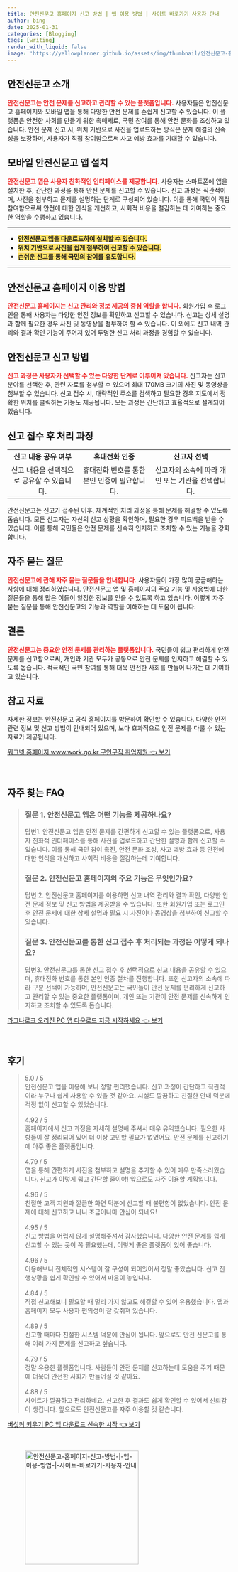 ```yaml
---
title: 안전신문고 홈페이지 신고 방법 | 앱 이용 방법 | 사이트 바로가기 사용자 안내
author: bing
date: 2025-01-31
categories: [Blogging]
tags: [writing]
render_with_liquid: false
image: 'https://yellowplanner.github.io/assets/img/thumbnail/안전신문고-홈페이지-신고-방법-|-앱-이용-방법-|-사이트-바로가기-사용자-안내.webp'
---
```



<h2 id='안전신문고_소개'>안전신문고 소개</h2>

<p><b><span style="color: #ee2323;">안전신문고는 안전 문제를 신고하고 관리할 수 있는 플랫폼입니다.</span></b> 사용자들은 안전신문고 홈페이지와 모바일 앱을 통해 다양한 안전 문제를 손쉽게 신고할 수 있습니다. 이 플랫폼은 안전한 사회를 만들기 위한 촉매제로, 국민 참여를 통해 안전 문화를 조성하고 있습니다. 안전 문제 신고 시, 위치 기반으로 사진을 업로드하는 방식은 문제 해결의 신속성을 보장하며, 사용자가 직접 참여함으로써 사고 예방 효과를 기대할 수 있습니다.</p>

<h2 id='모바일앱_설치'>모바일 안전신문고 앱 설치</h2>

<p><b><span style="color: #ee2323;">안전신문고 앱은 사용자 친화적인 인터페이스를 제공합니다.</span></b> 사용자는 스마트폰에 앱을 설치한 후, 간단한 과정을 통해 안전 문제를 신고할 수 있습니다. 신고 과정은 직관적이며, 사진을 첨부하고 문제를 설명하는 단계로 구성되어 있습니다. 이를 통해 국민이 직접 참여함으로써 안전에 대한 인식을 개선하고, 사회적 비용을 절감하는 데 기여하는 중요한 역할을 수행하고 있습니다.</p>

<hr />

<ul>
    <li><b><span style="background-color: #ffe066;">안전신문고 앱을 다운로드하여 설치할 수 있습니다.</span></b></li>
    <li><b><span style="background-color: #ffe066;">위치 기반으로 사진을 쉽게 첨부하여 신고할 수 있습니다.</span></b></li>
    <li><b><span style="background-color: #ffe066;">손쉬운 신고를 통해 국민의 참여를 유도합니다.</span></b></li>
</ul>

<hr />

<h2 id='홈페이지_이용방법'>안전신문고 홈페이지 이용 방법</h2>

<p><b><span style="color: #ee2323;">안전신문고 홈페이지는 신고 관리와 정보 제공의 중심 역할을 합니다.</span></b> 회원가입 후 로그인을 통해 사용자는 다양한 안전 정보를 확인하고 신고할 수 있습니다. 신고는 상세 설명과 함께 필요한 경우 사진 및 동영상을 첨부하여 할 수 있습니다. 이 외에도 신고 내역 관리와 결과 확인 기능이 주어져 있어 투명한 신고 처리 과정을 경험할 수 있습니다.</p>

<h2 id='신고_방법'>안전신문고 신고 방법</h2>

<p><b><span style="color: #ee2323;">신고 과정은 사용자가 선택할 수 있는 다양한 단계로 이루어져 있습니다.</span></b> 신고자는 신고 분야를 선택한 후, 관련 자료를 첨부할 수 있으며 최대 170MB 크기의 사진 및 동영상을 첨부할 수 있습니다. 신고 접수 시, 대략적인 주소를 검색하고 필요한 경우 지도에서 정확한 위치를 클릭하는 기능도 제공됩니다. 모든 과정은 간단하고 효율적으로 설계되어 있습니다.</p>

<h2 id='신고_처리_과정'>신고 접수 후 처리 과정</h2>

<table>
    <tr>
        <td style="text-align: center; height: 17px;"><b>신고 내용 공유 여부</b></td>
        <td style="text-align: center; height: 17px;"><b>휴대전화 인증</b></td>
        <td style="text-align: center; height: 17px;"><b>신고자 선택</b></td>
    </tr>
    <tr>
        <td style="text-align: center; height: 17px;">신고 내용을 선택적으로 공유할 수 있습니다.</td>
        <td style="text-align: center; height: 17px;">휴대전화 번호를 통한 본인 인증이 필요합니다.</td>
        <td style="text-align: center; height: 17px;">신고자의 소속에 따라 개인 또는 기관을 선택합니다.</td>
    </tr>
</table>

<p>안전신문고는 신고가 접수된 이후, 체계적인 처리 과정을 통해 문제를 해결할 수 있도록 돕습니다. 모든 신고자는 자신의 신고 상황을 확인하며, 필요한 경우 피드백을 받을 수 있습니다. 이를 통해 국민들은 안전 문제를 신속히 인지하고 조치할 수 있는 기능을 강화합니다.</p>

<h2 id='자주_묻는_질문'>자주 묻는 질문</h2>

<p><b><span style="color: #ee2323;">안전신문고에 관해 자주 묻는 질문들을 안내합니다.</span></b> 사용자들이 가장 많이 궁금해하는 사항에 대해 정리하였습니다. 안전신문고 앱 및 홈페이지의 주요 기능 및 사용법에 대한 질문들을 통해 많은 이들이 일정한 정보를 얻을 수 있도록 하고 있습니다. 이렇게 자주 묻는 질문을 통해 안전신문고의 기능과 역할을 이해하는 데 도움이 됩니다.</p>

<h2 id='결론'>결론</h2>

<p><b><span style="color: #ee2323;">안전신문고는 중요한 안전 문제를 관리하는 플랫폼입니다.</span></b> 국민들이 쉽고 편리하게 안전 문제를 신고함으로써, 개인과 기관 모두가 공동으로 안전 문제를 인지하고 해결할 수 있도록 돕습니다. 적극적인 국민 참여를 통해 더욱 안전한 사회를 만들어 나가는 데 기여하고 있습니다.</p>

<h2 id='참고_자료'>참고 자료</h2>

<p>자세한 정보는 안전신문고 공식 홈페이지를 방문하여 확인할 수 있습니다. 다양한 안전 관련 정보 및 신고 방법이 안내되어 있으며, 보다 효과적으로 안전 문제를 다룰 수 있는 자료가 제공됩니다.</p>


<p><a class="click-button" title="워크넷 홈페이지 www.work.go.kr 구인구직 취업지원" href="https://yellowplanner.github.io/posts/%EC%9B%8C%ED%81%AC%EB%84%B7-%ED%99%88%ED%8E%98%EC%9D%B4%EC%A7%80-www.work.go.kr-%EA%B5%AC%EC%9D%B8%EA%B5%AC%EC%A7%81-%EC%B7%A8%EC%97%85%EC%A7%80%EC%9B%90/" rel="dofollow">워크넷 홈페이지 www.work.go.kr 구인구직 취업지원 👈 보기</a></p><br>
<h2 id='자주_찾는_FAQ'>자주 찾는 FAQ</h2>
<div itemscope="" itemtype="https://schema.org/FAQPage"> 
<blockquote> 
<div itemscope="" itemprop="mainEntity" itemtype="https://schema.org/Question"> 
<h3 itemprop="name">질문 1. 안전신문고 앱은 어떤 기능을 제공하나요?</h3> 
<div itemscope="" itemprop="acceptedAnswer" itemtype="https://schema.org/Answer"> 
<span itemprop="text"> 
<p>답변1. 안전신문고 앱은 안전 문제를 간편하게 신고할 수 있는 플랫폼으로, 사용자 친화적 인터페이스를 통해 사진을 업로드하고 간단한 설명과 함께 신고할 수 있습니다. 이를 통해 국민 참여 촉진, 안전 문화 조성, 사고 예방 효과 등 안전에 대한 인식을 개선하고 사회적 비용을 절감하는데 기여합니다.</p> 
</span> 
</div> 
</div> 

<div itemscope="" itemprop="mainEntity" itemtype="https://schema.org/Question"> 
<h3 itemprop="name">질문 2. 안전신문고 홈페이지의 주요 기능은 무엇인가요?</h3> 
<div itemscope="" itemprop="acceptedAnswer" itemtype="https://schema.org/Answer"> 
<span itemprop="text"> 
<p>답변 2. 안전신문고 홈페이지를 이용하면 신고 내역 관리와 결과 확인, 다양한 안전 문제 정보 및 신고 방법을 제공받을 수 있습니다. 또한 회원가입 또는 로그인 후 안전 문제에 대한 상세 설명과 필요 시 사진이나 동영상을 첨부하여 신고할 수 있습니다.</p> 
</span> 
</div> 
</div> 

<div itemscope="" itemprop="mainEntity" itemtype="https://schema.org/Question"> 
<h3 itemprop="name">질문 3. 안전신문고를 통한 신고 접수 후 처리되는 과정은 어떻게 되나요?</h3> 
<div itemscope="" itemprop="acceptedAnswer" itemtype="https://schema.org/Answer"> 
<span itemprop="text"> 
<p>답변3. 안전신문고를 통한 신고 접수 후 선택적으로 신고 내용을 공유할 수 있으며, 휴대전화 번호를 통한 본인 인증 절차를 진행합니다. 또한 신고자의 소속에 따라 구분 선택이 가능하며, 안전신문고는 국민들이 안전 문제를 편리하게 신고하고 관리할 수 있는 중요한 플랫폼이며, 개인 또는 기관이 안전 문제를 신속하게 인지하고 조치할 수 있도록 돕습니다.</p> 
</span> 
</div> 
</div> 

</blockquote> 
</div>
<p><a class="click-button" title="라그나로크 오리진 PC 앱 다운로드 지금 시작하세요" href="https://yellowplanner.github.io/posts/%EB%9D%BC%EA%B7%B8%EB%82%98%EB%A1%9C%ED%81%AC-%EC%98%A4%EB%A6%AC%EC%A7%84-PC-%EC%95%B1-%EB%8B%A4%EC%9A%B4%EB%A1%9C%EB%93%9C-%EC%A7%80%EA%B8%88-%EC%8B%9C%EC%9E%91%ED%95%98%EC%84%B8%EC%9A%94/" rel="dofollow">라그나로크 오리진 PC 앱 다운로드 지금 시작하세요 👈 보기</a></p><br>
<h2 id='후기'>후기</h2>
<div itemscope itemtype="https://schema.org/Product">
  <blockquote>
  <div itemprop="review" itemscope itemtype="https://schema.org/Review">
      <div itemprop="reviewRating" itemscope itemtype="https://schema.org/Rating"> <span itemprop="ratingValue">5.0</span> / <span itemprop="bestRating">5</span> </div>
      <span itemprop="reviewBody">안전신문고 앱을 이용해 보니 정말 편리했습니다. 신고 과정이 간단하고 직관적이라 누구나 쉽게 사용할 수 있을 것 같아요. 시설도 깔끔하고 친절한 안내 덕분에 걱정 없이 신고할 수 있었습니다.</span>
  </div>
  <br>
  <div itemprop="review" itemscope itemtype="https://schema.org/Review">
      <div itemprop="reviewRating" itemscope itemtype="https://schema.org/Rating"> <span itemprop="ratingValue">4.92</span> / <span itemprop="bestRating">5</span> </div>
      <span itemprop="reviewBody">홈페이지에서 신고 과정을 자세히 설명해 주셔서 매우 유익했습니다. 필요한 사항들이 잘 정리되어 있어 더 이상 고민할 필요가 없었어요. 안전 문제를 신고하기에 아주 좋은 플랫폼입니다.</span>
  </div>
  <br>
  <div itemprop="review" itemscope itemtype="https://schema.org/Review">
      <div itemprop="reviewRating" itemscope itemtype="https://schema.org/Rating"> <span itemprop="ratingValue">4.79</span> / <span itemprop="bestRating">5</span> </div>
      <span itemprop="reviewBody">앱을 통해 간편하게 사진을 첨부하고 설명을 추가할 수 있어 매우 만족스러웠습니다. 신고가 이렇게 쉽고 간단할 줄이야! 앞으로도 자주 이용할 계획입니다.</span>
  </div>
  <br>
  <div itemprop="review" itemscope itemtype="https://schema.org/Review">
      <div itemprop="reviewRating" itemscope itemtype="https://schema.org/Rating"> <span itemprop="ratingValue">4.96</span> / <span itemprop="bestRating">5</span> </div>
      <span itemprop="reviewBody">친절한 고객 지원과 깔끔한 화면 덕분에 신고할 때 불편함이 없었습니다. 안전 문제에 대해 신고하고 나니 조금이나마 안심이 되네요!</span>
  </div>
  <br>
  <div itemprop="review" itemscope itemtype="https://schema.org/Review">
      <div itemprop="reviewRating" itemscope itemtype="https://schema.org/Rating"> <span itemprop="ratingValue">4.95</span> / <span itemprop="bestRating">5</span> </div>
      <span itemprop="reviewBody">신고 방법을 어렵지 않게 설명해주셔서 감사했습니다. 다양한 안전 문제를 쉽게 신고할 수 있는 곳이 꼭 필요했는데, 이렇게 좋은 플랫폼이 있어 좋습니다.</span>
  </div>
  <br>
  <div itemprop="review" itemscope itemtype="https://schema.org/Review">
      <div itemprop="reviewRating" itemscope itemtype="https://schema.org/Rating"> <span itemprop="ratingValue">4.96</span> / <span itemprop="bestRating">5</span> </div>
      <span itemprop="reviewBody">이용해보니 전체적인 시스템이 잘 구성이 되어있어서 정말 좋았습니다. 신고 진행상황을 쉽게 확인할 수 있어서 마음이 놓입니다.</span>
  </div>
  <br>
  <div itemprop="review" itemscope itemtype="https://schema.org/Review">
      <div itemprop="reviewRating" itemscope itemtype="https://schema.org/Rating"> <span itemprop="ratingValue">4.84</span> / <span itemprop="bestRating">5</span> </div>
      <span itemprop="reviewBody">직접 신고해보니 필요할 때 멀리 가지 않고도 해결할 수 있어 유용했습니다. 앱과 홈페이지 모두 사용자 편의성이 잘 갖춰져 있습니다.</span>
  </div>
  <br>
  <div itemprop="review" itemscope itemtype="https://schema.org/Review">
      <div itemprop="reviewRating" itemscope itemtype="https://schema.org/Rating"> <span itemprop="ratingValue">4.89</span> / <span itemprop="bestRating">5</span> </div>
      <span itemprop="reviewBody">신고할 때마다 친절한 시스템 덕분에 안심이 됩니다. 앞으로도 안전 신문고를 통해 여러 가지 문제를 신고하고 싶습니다.</span>
  </div>
  <br>
  <div itemprop="review" itemscope itemtype="https://schema.org/Review">
      <div itemprop="reviewRating" itemscope itemtype="https://schema.org/Rating"> <span itemprop="ratingValue">4.79</span> / <span itemprop="bestRating">5</span> </div>
      <span itemprop="reviewBody">정말 유용한 플랫폼입니다. 사람들이 안전 문제를 신고하는데 도움을 주기 때문에 더욱더 안전한 사회가 만들어질 것 같아요.</span>
  </div>
  <br>
  <div itemprop="review" itemscope itemtype="https://schema.org/Review">
      <div itemprop="reviewRating" itemscope itemtype="https://schema.org/Rating"> <span itemprop="ratingValue">4.88</span> / <span itemprop="bestRating">5</span> </div>
      <span itemprop="reviewBody">사이트가 깔끔하고 편리하네요. 신고한 후 결과도 쉽게 확인할 수 있어서 신뢰감이 생깁니다. 앞으로도 안전신문고를 자주 이용할 것 같습니다.</span>
  </div>
  </blockquote>
</div>
<p><a class="click-button" title="버섯커 키우기 PC 앱 다운로드 신속한 시작" href="https://yellowplanner.github.io/posts/%EB%B2%84%EC%84%AF%EC%BB%A4-%ED%82%A4%EC%9A%B0%EA%B8%B0-PC-%EC%95%B1-%EB%8B%A4%EC%9A%B4%EB%A1%9C%EB%93%9C-%EC%8B%A0%EC%86%8D%ED%95%9C-%EC%8B%9C%EC%9E%91/" rel="dofollow">버섯커 키우기 PC 앱 다운로드 신속한 시작 👈 보기</a></p><br>
<figure class="image"><img src="https://yellowplanner.github.io/assets/img/thumbnail/안전신문고-홈페이지-신고-방법-|-앱-이용-방법-|-사이트-바로가기-사용자-안내.webp" alt="안전신문고-홈페이지-신고-방법-|-앱-이용-방법-|-사이트-바로가기-사용자-안내" width="256" height="256"></figure>
